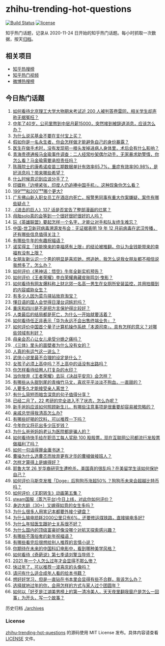 # zhihu-trending-hot-questions

[![Build Status](https://github.com/justjavac/zhihu-trending-hot-questions/workflows/ci/badge.svg?branch=master)](https://github.com/justjavac/zhihu-trending-hot-questions/actions)
[![license](https://img.shields.io/github/license/justjavac/zhihu-trending-hot-questions)](https://github.com/justjavac/zhihu-trending-hot-questions/blob/master/LICENSE)

知乎热门话题，记录从 2020-11-24 日开始的知乎热门话题。每小时抓取一次数据，按天[归档](./archives)。

## 相关项目

- [知乎热搜榜](https://github.com/justjavac/zhihu-trending-top-search)
- [知乎热门视频](https://github.com/justjavac/zhihu-trending-hot-video)
- [微博热搜榜](https://github.com/justjavac/weibo-trending-hot-search)

## 今日热门话题

<!-- BEGIN -->
<!-- 最后更新时间 Wed Feb 10 2021 04:01:56 GMT+0800 (CST) -->
1. [如何看待北京理工大学大物期末考试近 200 人被判答卷雷同，相关学生却声称无据冤枉？](https://www.zhihu.com/question/443305803)
1. [中年了40岁，公司里熬到中层月薪15000，突然接到被辞退消息，应该怎么办？](https://www.zhihu.com/question/440996574)
1. [为什么说买基金不要在支付宝上买？](https://www.zhihu.com/question/441456164)
1. [假如你是一名永生者，你会怎样做才能避免自己的身份暴露？](https://www.zhihu.com/question/438453657)
1. [医生在做手术时，没有发现把一根头发掉进病人身体里，术后会有什么影响？](https://www.zhihu.com/question/442278003)
1. [青海贵德通报马金瑜事件调查：二人经常吵架偶尔动手，无家暴求助警情，你怎么看？马金瑜需要承担责任吗？](https://www.zhihu.com/question/443650338)
1. [陈薇院士的康希诺疫苗三期数据单针有效率65.7%，重症有效率90.98%，是好消息吗？带来哪些希望？](https://www.zhihu.com/question/443526905)
1. [什么时候意识到应该分手了？](https://www.zhihu.com/question/412551827)
1. [印媒称「边境紧张，印度人仍追捧中国手机」，这种现象你怎么看？](https://www.zhihu.com/question/443444022)
1. [199²⁰⁰和200¹⁹⁹哪个更大?](https://www.zhihu.com/question/380167560)
1. [广东佛山新入职女员工在酒店内死亡，报警男同事有重大作案嫌疑，案件有哪些疑点？](https://www.zhihu.com/question/443554590)
1. [《进击的巨人》137 话是否宣告了整部漫画的烂尾？](https://www.zhihu.com/question/443578778)
1. [母胎solo真的会等到一个很好很好很好的人吗？](https://www.zhihu.com/question/424575466)
1. [玩《英雄联盟》要起怎样一个名字，才能让对手和队友终生难忘？](https://www.zhihu.com/question/37962274)
1. [中国-世卫新冠病毒溯源发布会：无证据表明 19 年 12 月前病毒在武汉传播，还有哪些信息值得关注？](https://www.zhihu.com/question/443619843)
1. [有哪些牛年的有趣祝福语？](https://www.zhihu.com/question/411985368)
1. [诺奖得主「钱能换来的幸福感有上限」的结论被推翻，你认为金钱能带来的幸福有没有上限？](https://www.zhihu.com/question/443562214)
1. [女朋友新认识一个男的明显是喜欢她，想追她，我怎么说我女朋友都不相信说我想多了，怎么办？](https://www.zhihu.com/question/443086749)
1. [如何评价《黑神话：悟空》牛年全新实机预告？](https://www.zhihu.com/question/443563130)
1. [如何评价《王者荣耀》李白荣耀典藏皮肤鸣剑·曳影？](https://www.zhihu.com/question/443663331)
1. [如何看待有网友爆料称上财北郊一名高一男生在女厕所安装监控，并用拍摄到的内容威胁女生？](https://www.zhihu.com/question/443475682)
1. [有多少人因为菜鸟驿站放弃淘宝？](https://www.zhihu.com/question/356471609)
1. [懂日语的国人会觉得日漫台词尴尬吗？](https://www.zhihu.com/question/442484185)
1. [重庆和四川是不是把方言保护得比较好？](https://www.zhihu.com/question/443533119)
1. [人类最后的结局都是死亡，为什么一开始就要活着？](https://www.zhihu.com/question/436642795)
1. [如何看待任正非表示「华为永远不会出售终端业务」？](https://www.zhihu.com/question/443600424)
1. [如何评价中国首个量子计算机操作系统「本源司南」，具有怎样的意义？对哪些领域有利好？](https://www.zhihu.com/question/443493589)
1. [母亲会忍心让女儿承受分娩之痛吗？](https://www.zhihu.com/question/440283693)
1. [《三体》里头的面壁者为什么没有女的？](https://www.zhihu.com/question/442478981)
1. [人真的有运气这一说么？](https://www.zhihu.com/question/269918175)
1. [武侠小说里最不合理的设定是什么？](https://www.zhihu.com/question/303573632)
1. [女孩子必须上高中吗？不上高中的话没有出路吗？](https://www.zhihu.com/question/441417513)
1. [你怎样看待绘圈人打复杂的水印？](https://www.zhihu.com/question/378514609)
1. [当你放弃《王者荣耀》去玩《决战平安京》会怎样？](https://www.zhihu.com/question/316199342)
1. [有哪些从头甜到尾的青梅竹马文，喜欢平平淡淡不狗血，一直甜的？](https://www.zhihu.com/question/374405076)
1. [人要多久才能接受亲人离世？](https://www.zhihu.com/question/429869002)
1. [有什么简短而暗含深意的句子值得分享？](https://www.zhihu.com/question/441503727)
1. [已经二月了，22 考研的完全进入不了状态，怎么办呢？](https://www.zhihu.com/question/442182327)
1. [新手爸妈应该如何照顾新生儿，有哪些注意事项是很重要却容易被忽略的？](https://www.zhihu.com/question/304637661)
1. [亲戚总觉得我清高怎么办?](https://www.zhihu.com/question/443292020)
1. [有哪些好喝的饮料，可以推荐一下吗？](https://www.zhihu.com/question/278942720)
1. [今年你又将花出多少压岁钱？](https://www.zhihu.com/question/443564516)
1. [为什么爸爸妈妈老认为医院都是骗人的？](https://www.zhihu.com/question/68449673)
1. [如何看待快手给在职员工每人奖励 100 股股票，现在互联网公司都流行发股票做福利了吗？](https://www.zhihu.com/question/443490419)
1. [如何一句话得罪金庸书迷？](https://www.zhihu.com/question/442483397)
1. [曹操为什么选曹丕而放弃更有才华的曹植做接班人？](https://www.zhihu.com/question/38396737)
1. [怎样才算得上是嫁得好？](https://www.zhihu.com/question/356339139)
1. [耶鲁大学 26 岁华裔研究生遭枪杀，美国真的很乱吗？在美留学生该如何保护自己？](https://www.zhihu.com/question/443408828)
1. [如何评价马斯克发推「Doge」后狗狗币涨超50% ？狗狗币未来会超越比特币吗？](https://www.zhihu.com/question/442851294)
1. [如何评价《无职转生》动画第五集？](https://www.zhihu.com/question/443387908)
1. [steam国服（蒸汽平台)今日上线，对此你如何评价？](https://www.zhihu.com/question/443540417)
1. [身边大龄（30+）又嫁得如意的女生多吗？](https://www.zhihu.com/question/440274088)
1. [为什么很多人用笔记本都要外接个键盘？](https://www.zhihu.com/question/334473630)
1. [为什么输电损耗2000公里只有6%，还要修运煤铁路，直接输电多好?](https://www.zhihu.com/question/327986995)
1. [为什么年轻医生跟护士关系很不好？](https://www.zhihu.com/question/441219611)
1. [为什么国内的顶级富豪好像没哪个对航天探索感兴趣？](https://www.zhihu.com/question/442986606)
1. [有哪些不落俗套的新年祝福语？](https://www.zhihu.com/question/19966576)
1. [有哪些看完后很想给别人推荐的言情小说？](https://www.zhihu.com/question/381900426)
1. [你期待在未来的中国科幻电影中，看到哪种美学风格？](https://www.zhihu.com/question/443368466)
1. [如何看待《奇葩说》第七季请刘擎当导师？](https://www.zhihu.com/question/433729395)
1. [2021 年一个人怎么过年才会显得不那么惨？](https://www.zhihu.com/question/442141795)
1. [快过年了，可以推荐一波喜庆的头像吗？](https://www.zhihu.com/question/310874866)
1. [请问有什么适合成年人看的绘本书籍？](https://www.zhihu.com/question/36960451)
1. [想好好学习，但是一直钻在书本里会显得有些不合群，我该怎么办？](https://www.zhihu.com/question/442670669)
1. [选择就地过年的你，会用怎样的方式与家人过个团圆年？](https://www.zhihu.com/question/443591617)
1. [如何以「好歹是江湖美男榜上的第一清冷美人，天天夜里翻我窗户是怎么一回事」为开头，写一个故事？](https://www.zhihu.com/question/443015836)
<!-- END -->

历史归档 [./archives](./archives)

### License

[zhihu-trending-hot-questions](https://github.com/justjavac/zhihu-trending-hot-questions) 的源码使用 MIT License 发布。具体内容请查看 [LICENSE](./LICENSE) 文件。
